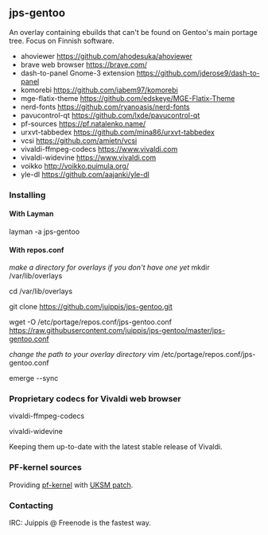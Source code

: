 ## jps-gentoo

An overlay containing ebuilds that can't be found on Gentoo's main portage tree. Focus on Finnish software. 

 - ahoviewer https://github.com/ahodesuka/ahoviewer
 - brave web browser https://brave.com/
 - dash-to-panel Gnome-3 extension https://github.com/jderose9/dash-to-panel
 - komorebi https://github.com/iabem97/komorebi
 - mge-flatix-theme https://github.com/edskeye/MGE-Flatix-Theme
 - nerd-fonts https://github.com/ryanoasis/nerd-fonts
 - pavucontrol-qt https://github.com/lxde/pavucontrol-qt
 - pf-sources https://pf.natalenko.name/
 - urxvt-tabbedex https://github.com/mina86/urxvt-tabbedex
 - vcsi https://github.com/amietn/vcsi
 - vivaldi-ffmpeg-codecs https://www.vivaldi.com
 - vivaldi-widevine https://www.vivaldi.com
 - voikko http://voikko.puimula.org/
 - yle-dl https://github.com/aajanki/yle-dl

### Installing
#### With Layman
layman -a jps-gentoo


#### With repos.conf
*make a directory for overlays if you don't have one yet* mkdir /var/lib/overlays

cd /var/lib/overlays

git clone https://github.com/juippis/jps-gentoo.git

wget -O /etc/portage/repos.conf/jps-gentoo.conf https://raw.githubusercontent.com/juippis/jps-gentoo/master/jps-gentoo.conf

*change the path to your overlay directory* vim /etc/portage/repos.conf/jps-gentoo.conf

emerge --sync


### Proprietary codecs for Vivaldi web browser
vivaldi-ffmpeg-codecs

vivaldi-widevine

Keeping them up-to-date with the latest stable release of Vivaldi. 


### PF-kernel sources
Providing [pf-kernel](https://pf.natalenko.name/) with [UKSM patch](http://kerneldedup.org/en/projects/uksm/).
  

### Contacting
IRC: Juippis @ Freenode is the fastest way. 

